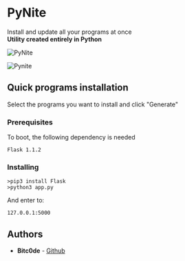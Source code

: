 # PyNite
Install and update all your programs at once<br>
<strong>Utility created entirely in Python</strong>

![PyNite](https://i.ibb.co/CtDZx2Z/pynite.png)

![Pynite](https://i.ibb.co/935tGr3/image.jpg)



## Quick programs installation
Select the programs you want to install and click "Generate"

### Prerequisites

To boot, the following dependency is needed

```
Flask 1.1.2
```

### Installing


```
>pip3 install Flask
>python3 app.py
```

And enter to:

```
127.0.0.1:5000
```

## Authors

* **Bitc0de** - [Github](https://github.com/bitc0de)

